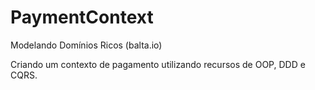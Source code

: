 # PaymentContext
Modelando Domínios Ricos (balta.io)

Criando um contexto de pagamento utilizando recursos de OOP, DDD e CQRS.
